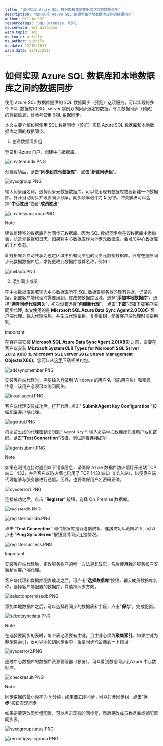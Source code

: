 ```yaml
---
title: "如何实现 Azure SQL 数据库和本地数据库之间的数据同步"
description: "如何实现 Azure SQL 数据库和本地数据库之间的数据同步"
author: Dillion132
resourceTags: 'SQL DataBase, MIME'
ms.service: sql database
wacn.topic: aog
ms.topic: article
ms.author: v-zhilv
ms.date: 12/12/2017
wacn.date: 12/12/2017
---
```


# 如何实现 Azure SQL 数据库和本地数据库之间的数据同步

使用 Azure SQL 数据库提供的 SQL 数据同步（预览）这项服务，可以实现跨多个 SQL 数据库和 SQL server 实例双向同步选定的数据。有关数据同步（预览）的详细信息，请参考[使用 SQL 数据同步](https://docs.microsoft.com/azure/sql-database/sql-database-sync-data)。

本文主要介绍如何使用 SQL 数据同步（预览）实现 Azure SQL 数据库和本地数据库之间的数据同步。

1. 创建数据同步组

登录到 Azure 门户，创建中心数据库。

![createhubdb.PNG](./media/aog-sql-database-sql-data-sync/createhubdb.PNG)

创建成功后，点击“**同步到其他数据库**”，点击“**新建同步组**”。

![syncgroup.PNG](./media/aog-sql-database-sql-data-sync/syncgroup.PNG)

输入同步组名称，选择同步元数据数据库，可以使用现有数据库或者新建一个数据库。打开自动同步并设置同步频率，同步频率最小为 **5** 分钟。冲突解决可以选择“**中心胜出**”或者“**成员胜出**”

![createsyncgroup.PNG](./media/aog-sql-database-sql-data-sync/createsyncgroup.PNG)

> [!NOTE]
>
> 建议新建空的数据库作为同步元数据库。因为 SQL 数据同步会在该数据库中添加表，记录元数据和日志，如果将中心数据库作为同步元数据库，会增加中心数据库的工作负载。
> 
> 此数据库会自动共享为选定区域中所有同步组的同步元数据数据库。只有在删除同步元数据数据库后，才能更改此数据库或其名称。例如：
> 
> ![metadb.PNG](./media/aog-sql-database-sql-data-sync/metadb.PNG)

2. 添加同步成员

在中心数据库区域输入中心数据库所在 SQL 数据库服务器的现有凭据，记录凭据，配置客户端代理时需要用到。在成员数据库区域，选择“**添加本地数据库**”。选择“**选择同步代理网关**”，初次设置选择“**创建新代理**”， 点击“**下载**”按钮下载客户端同步代理, 本文使用的是 **Microsoft SQL Azure Data Sync Agent 2.0(X86)** 客户端代理。输入代理名称，并生成代理密钥，复制密钥，配置客户端代理时需要用到。

> [!Important]
> 在客户端安装 **Microsoft SQL Azure Data Sync Agent 2.0(X86)** 之前，需要在客户端安装 **Microsoft System CLR Types for Microsoft SQL Server 2012(X86)** 和 **Microsoft SQL Server 2012 Shared Management Objects(X86)**，您可以从[这里](https://www.microsoft.com/download/details.aspx?id=29065)下载相关的包。

![addsyncmember.PNG](./media/aog-sql-database-sql-data-sync/addsyncmember.PNG)

安装客户端代理时，需要输入登录到 Windows 的用户名（域\用户名）和密码。注意：该用户必须可以访问网络。

![installagent.PNG](./media/aog-sql-database-sql-data-sync/installagent.PNG)

客户端代理安装成功后，打开代理, 点击” **Submit Agent Key Configuration** “按钮配置客户端代理。

![agentui.PNG](./media/aog-sql-database-sql-data-sync/agentui.PNG)

将之前生成的代理密钥复制到” Agent Key “, 输入之前中心数据库凭据用户名和密码。点击”**Test Connection**“按钮，测试是否连接成功

![agentsubmit.PNG](./media/aog-sql-database-sql-data-sync/agentsubmit.PNG)

> [!NOTE]
> 
> 如果在测试连接时遇到以下错误信息，请确保 Azure 数据库防火墙打开出站 TCP 端口 1433，并且客户端防火墙也启用了 TCP 1433 端口（出\入站），以便客户端代理能够与服务器进行通信。另外，也要确保用户名密码正确。
> 
> ![syncerror1.PNG](./media/aog-sql-database-sql-data-sync/syncerror1.PNG)

连接成功之后，点击 ”**Register**” 按钮，选择 On_Premise 数据库。

![registerdb.PNG](./media/aog-sql-database-sql-data-sync/registerdb.PNG)

![registerlocaldb.PNG](./media/aog-sql-database-sql-data-sync/registerlocaldb.PNG)

点击 “**Test Connection**” 测试数据库是否连接成功。连接成功后截图如下，可以点击 “**Ping Sync Servie**”按钮测试同步连接情况。

![registersuccess.PNG](./media/aog-sql-database-sql-data-sync/registersuccess.PNG)


> [!IMPORTANT]
>
> 安装客户端代理后，更改服务帐户的唯一方法是卸载它，然后使用新的服务帐户安装新的客户端代理。

客户端代理和数据库配置成功之后，可点击“**选择数据库**”按钮，输入成员数据库名称，选择客户端配置的数据库，并选择同步方向。

![selectonpremisedb.PNG](./media/aog-sql-database-sql-data-sync/selectonpremisedb.PNG)

添加本地数据库之后，可以选择要同步的数据表和字段，点击“**保存**”，完成配置。

![selectsyncdata.PNG](./media/aog-sql-database-sql-data-sync/selectsyncdata.PNG)

> [!NOTE]
> 
> 在选择要同步的表时，每个表必须要有主键，且主键必须为**聚集索引**。如果主键为非聚集索引，表可以添加到同步组中，但是同步时会遇到一下错误：
> 
> ![syncerror2.PNG](./media/aog-sql-database-sql-data-sync/syncerror2.PNG)

通过中心数据库的数据库资源管理器（预览），可以看到数据同步到Azure 中心数据库。

![checkresult.PNG](./media/aog-sql-database-sql-data-sync/checkresult.PNG)

> [!NOTE]
>
> 同步数据的最小频率为 5 分钟，如果要立即同步，可以打开同步组，点击“**同步**“按钮实现同步。

如果需要更改同步组配置，可以点击现有的同步组，然后更改成员数据库或者配置同步表。

![syncgroupstatus.PNG](./media/aog-sql-database-sql-data-sync/syncgroupstatus.PNG)

![reconfigsyncgroup.PNG](./media/aog-sql-database-sql-data-sync/reconfigsyncgroup.PNG)